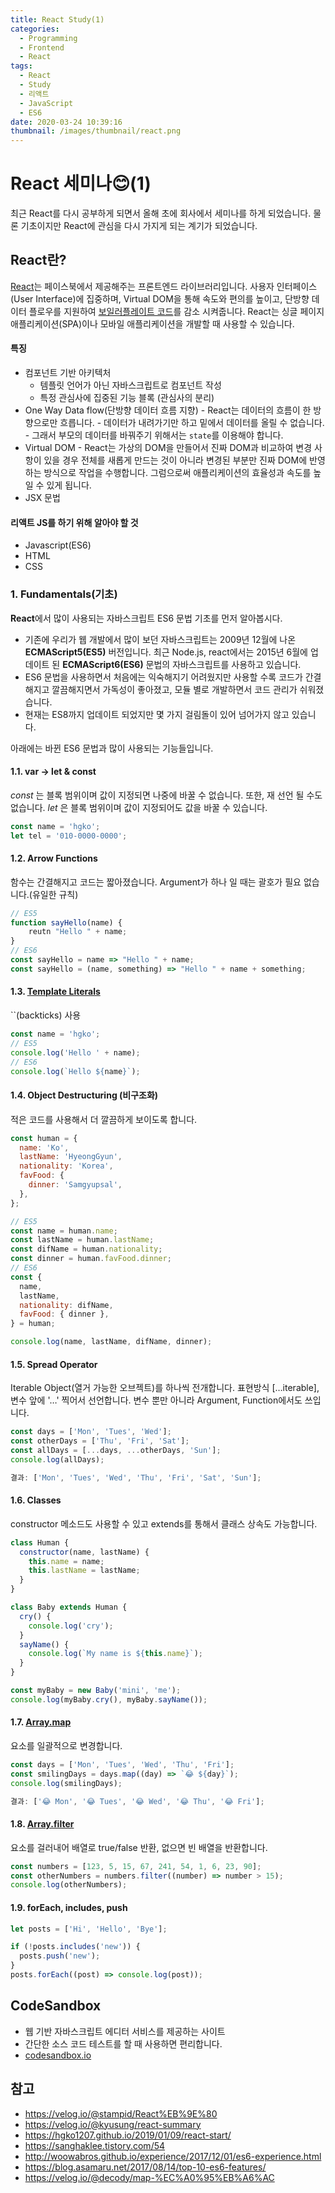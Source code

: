 ```yaml
---
title: React Study(1)
categories:
  - Programming
  - Frontend
  - React
tags:
  - React
  - Study
  - 리액트
  - JavaScript
  - ES6
date: 2020-03-24 10:39:16
thumbnail: /images/thumbnail/react.png
---
```


# React 세미나😊(1)

최근 React를 다시 공부하게 되면서 올해 초에 회사에서 세미나를 하게 되었습니다. 물론 기초이지만 React에 관심을 다시 가지게 되는 계기가 되었습니다.

## React란?

[React](https://ko.reactjs.org/)는 페이스북에서 제공해주는 프론트엔드 라이브러리입니다. 사용자 인터페이스(User Interface)에 집중하며, Virtual DOM을 통해 속도와 편의를 높이고, 단방향 데이터 플로우를 지원하여 [보일러플레이트 코드](http://web-front-end.tistory.com/27)를 감소 시켜줍니다. React는 싱글 페이지 애플리케이션(SPA)이나 모바일 애플리케이션을 개발할 때 사용할 수 있습니다.

#### 특징

- 컴포넌트 기반 아키텍처
  - 템플릿 언어가 아닌 자바스크립트로 컴포넌트 작성
  - 특정 관심사에 집중된 기능 블록 (관심사의 분리)
- One Way Data flow(단방향 데이터 흐름 지향) - React는 데이터의 흐름이 한 방향으로만 흐릅니다. - 데이터가 내려가기만 하고 밑에서 데이터를 올릴 수 없습니다. - 그래서 부모의 데이터를 바꿔주기 위해서는 `state`를 이용해야 합니다.
- Virtual DOM - React는 가상의 DOM을 만들어서 진짜 DOM과 비교하여 변경 사항이 있을 경우 전체를 새롭게 만드는 것이 아니라 변경된 부분만 진짜 DOM에 반영하는 방식으로 작업을 수행합니다. 그럼으로써 애플리케이션의 효율성과 속도를 높일 수 있게 됩니다.
- JSX 문법

#### 리액트 JS를 하기 위해 알아야 할 것

- Javascript(ES6)
- HTML
- CSS

### 1. Fundamentals(기초)

**React**에서 많이 사용되는 자바스크립트 ES6 문법 기초를 먼저 알아봅시다.

- 기존에 우리가 웹 개발에서 많이 보던 자바스크립트는 2009년 12월에 나온 **ECMAScript5(ES5)** 버전입니다. 최근 Node.js, react에서는 2015년 6월에 업데이트 된 **ECMAScript6(ES6)** 문법의 자바스크립트를 사용하고 있습니다.
- ES6 문법을 사용하면서 처음에는 익숙해지기 어려웠지만 사용할 수록 코드가 간결해지고 깔끔해지면서 가독성이 좋아졌고, 모듈 별로 개발하면서 코드 관리가 쉬워졌습니다.
- 현재는 ES8까지 업데이트 되었지만 몇 가지 걸림돌이 있어 넘어가지 않고 있습니다.

아래에는 바뀐 ES6 문법과 많이 사용되는 기능들입니다.

#### 1.1. var -> let & const

_const_ 는 블록 범위이며 값이 지정되면 나중에 바꿀 수 없습니다. 또한, 재 선언 될 수도 없습니다.
_let_ 은 블록 범위이며 값이 지정되어도 값을 바꿀 수 있습니다.

```js
const name = 'hgko';
let tel = '010-0000-0000';
```

#### 1.2. Arrow Functions

함수는 간결해지고 코드는 짧아졌습니다.
Argument가 하나 일 때는 괄호가 필요 없습니다.(유일한 규칙)

```js
// ES5
function sayHello(name) {
	reutn "Hello " + name;
}
// ES6
const sayHello = name => "Hello " + name;
const sayHello = (name, something) => "Hello " + name + something;
```

#### 1.3. [Template Literals](https://developer.mozilla.org/ko/docs/Web/JavaScript/Reference/Template_literals)

``(backticks) 사용

```jsx
const name = 'hgko';
// ES5
console.log('Hello ' + name);
// ES6
console.log(`Hello ${name}`);
```

#### 1.4. Object Destructuring (비구조화)

적은 코드를 사용해서 더 깔끔하게 보이도록 합니다.

```js
const human = {
  name: 'Ko',
  lastName: 'HyeongGyun',
  nationality: 'Korea',
  favFood: {
    dinner: 'Samgyupsal',
  },
};

// ES5
const name = human.name;
const lastName = human.lastName;
const difName = human.nationality;
const dinner = human.favFood.dinner;
// ES6
const {
  name,
  lastName,
  nationality: difName,
  favFood: { dinner },
} = human;

console.log(name, lastName, difName, dinner);
```

#### 1.5. Spread Operator

Iterable Object(열거 가능한 오브젝트)를 하나씩 전개합니다.
표현방식 […iterable], 변수 앞에 '…' 찍어서 선언합니다.
변수 뿐만 아니라 Argument, Function에서도 쓰입니다.

```js
const days = ['Mon', 'Tues', 'Wed'];
const otherDays = ['Thu', 'Fri', 'Sat'];
const allDays = [...days, ...otherDays, 'Sun'];
console.log(allDays);

결과: ['Mon', 'Tues', 'Wed', 'Thu', 'Fri', 'Sat', 'Sun'];
```

#### 1.6. Classes

constructor 메소드도 사용할 수 있고 extends를 통해서 클래스 상속도 가능합니다.

```js
class Human {
  constructor(name, lastName) {
    this.name = name;
    this.lastName = lastName;
  }
}

class Baby extends Human {
  cry() {
    console.log('cry');
  }
  sayName() {
    console.log(`My name is ${this.name}`);
  }
}

const myBaby = new Baby('mini', 'me');
console.log(myBaby.cry(), myBaby.sayName());
```

#### 1.7. [Array.map](https://developer.mozilla.org/ko/docs/Web/JavaScript/Reference/Global_Objects/Array/map)

요소를 일괄적으로 변경합니다.

```js
const days = ['Mon', 'Tues', 'Wed', 'Thu', 'Fri'];
const smilingDays = days.map((day) => `😂 ${day}`);
console.log(smilingDays);

결과: ['😂 Mon', '😂 Tues', '😂 Wed', '😂 Thu', '😂 Fri'];
```

#### 1.8. [Array.filter](https://developer.mozilla.org/ko/docs/Web/JavaScript/Reference/Global_Objects/Array/filter)

요소를 걸러내어 배열로 true/false 반환, 없으면 빈 배열을 반환합니다.

```js
const numbers = [123, 5, 15, 67, 241, 54, 1, 6, 23, 90];
const otherNumbers = numbers.filter((number) => number > 15);
console.log(otherNumbers);
```

#### 1.9. forEach, includes, push

```js
let posts = ['Hi', 'Hello', 'Bye'];

if (!posts.includes('new')) {
  posts.push('new');
}
posts.forEach((post) => console.log(post));
```

## CodeSandbox

- 웹 기반 자바스크립트 에디터 서비스를 제공하는 사이트
- 간단한 소스 코드 테스트를 할 때 사용하면 편리합니다.
- [codesandbox.io](https://codesandbox.io/s/es6-fundamentals-d4i70)

## 참고

- https://velog.io/@stampid/React%EB%9E%80
- https://velog.io/@kyusung/react-summary
- https://hgko1207.github.io/2019/01/09/react-start/
- https://sanghaklee.tistory.com/54
- http://woowabros.github.io/experience/2017/12/01/es6-experience.html
- https://blog.asamaru.net/2017/08/14/top-10-es6-features/
- https://velog.io/@decody/map-%EC%A0%95%EB%A6%AC
